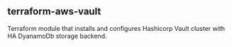 ## terraform-aws-vault

Terraform module that installs and configures Hashicorp Vault cluster with HA DyanamoDb storage backend.

